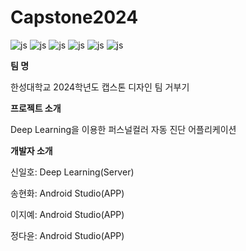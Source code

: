 # Capstone2024
![js](https://img.shields.io/badge/Android-3DDC84?style=for-the-badge&logo=android&logoColor=white)
![js](https://img.shields.io/badge/Python-3776AB?style=for-the-badge&logo=python&logoColor=white)
![js](https://img.shields.io/badge/JavaScript-F7DF1E?style=for-the-badge&logo=JavaScript&logoColor=white)
![js](https://img.shields.io/badge/Kotlin-0095D5?&style=for-the-badge&logo=kotlin&logoColor=white)
![js](https://img.shields.io/badge/Google_Cloud-4285F4?style=for-the-badge&logo=google-cloud&logoColor=white)
![js](https://img.shields.io/badge/GitHub-100000?style=for-the-badge&logo=github&logoColor=white)

**팀 명**

한성대학교 2024학년도 캡스톤 디자인 팀 거부기

**프로젝트 소개**

Deep Learning을 이용한 퍼스널컬러 자동 진단 어플리케이션

**개발자 소개**

신일호: Deep Learning(Server)

송현화: Android Studio(APP)

이지예: Android Studio(APP)

정다윤: Android Studio(APP)
